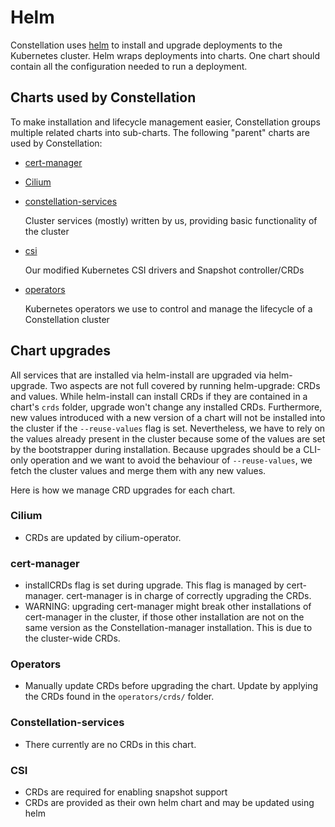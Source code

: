 # Helm

Constellation uses [helm](https://helm.sh/) to install and upgrade deployments to the Kubernetes cluster.
Helm wraps deployments into charts. One chart should contain all the configuration needed to run a deployment.

## Charts used by Constellation

To make installation and lifecycle management easier, Constellation groups multiple related charts into sub-charts.
The following "parent" charts are used by Constellation:

* [cert-manager](./charts/cert-manager/)

* [Cilium](./charts/cilium/)

* [constellation-services](./charts/edgeless/constellation-services/)

    Cluster services (mostly) written by us, providing basic functionality of the cluster

* [csi](./charts/edgeless/csi/)

    Our modified Kubernetes CSI drivers and Snapshot controller/CRDs

* [operators](./charts/edgeless/operators/)

    Kubernetes operators we use to control and manage the lifecycle of a Constellation cluster

## Chart upgrades

All services that are installed via helm-install are upgraded via helm-upgrade.
Two aspects are not full covered by running helm-upgrade: CRDs and values.
While helm-install can install CRDs if they are contained in a chart's `crds` folder, upgrade won't change any installed CRDs.
Furthermore, new values introduced with a new version of a chart will not be installed into the cluster if the `--reuse-values` flag is set.
Nevertheless, we have to rely on the values already present in the cluster because some of the values are set by the bootstrapper during installation.
Because upgrades should be a CLI-only operation and we want to avoid the behaviour of `--reuse-values`, we fetch the cluster values and merge them with any new values.

Here is how we manage CRD upgrades for each chart.

### Cilium

* CRDs are updated by cilium-operator.

### cert-manager

* installCRDs flag is set during upgrade. This flag is managed by cert-manager. cert-manager is in charge of correctly upgrading the CRDs.
* WARNING: upgrading cert-manager might break other installations of cert-manager in the cluster, if those other installation are not on the same version as the Constellation-manager installation. This is due to the cluster-wide CRDs.

### Operators

* Manually update CRDs before upgrading the chart. Update by applying the CRDs found in the `operators/crds/` folder.

### Constellation-services

* There currently are no CRDs in this chart.

### CSI

* CRDs are required for enabling snapshot support
* CRDs are provided as their own helm chart and may be updated using helm

